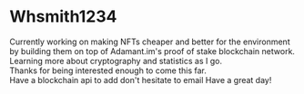 # Whsmith1234
Currently working on making NFTs cheaper and better for the environment by building them on top of Adamant.im's proof of stake blockchain network.<br>
Learning more about cryptography and statistics as I go.<br>
Thanks for being interested enough to come this far.<br>
Have a blockchain api to add don't hesitate to email
Have a great day!


<!--
**Whsmith1234/Whsmith1234** is a ✨ _special_ ✨ repository because its `README.md` (this file) appears on your GitHub profile.

Here are some ideas to get you started:

- 🔭 I’m currently working on ...
- 🌱 I’m currently learning ...
- 👯 I’m looking to collaborate on ...
- 🤔 I’m looking for help with ...
- 💬 Ask me about ...
- 📫 How to reach me: ...
- 😄 Pronouns: ...
- ⚡ Fun fact: ...
-->
